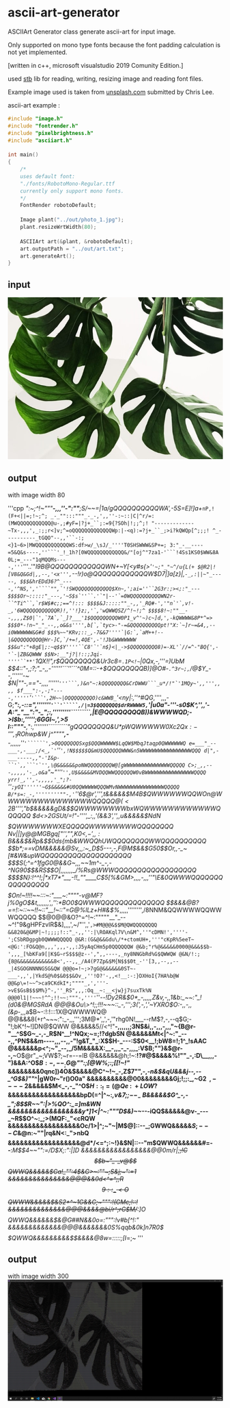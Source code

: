 # ascii-art-generator

ASCIIArt Generator class generate ascii-art for input image.

Only supported on mono type fonts because the font padding calculation is not yet implemented.

[written in c++, microsoft visualstudio 2019 Comunity Edition.]

used [stb](https://github.com/nothings/stb) lib for reading, writing, resizing image and reading font files.

Example image used is taken from [unsplash.com](https://unsplash.com/photos/70l1tDAI6rM) submitted by Chris Lee.

ascii-art example :


```cpp
#include "image.h"
#include "fontrender.h"
#include "pixelbrightness.h"
#include "asciiart.h"

int main()
{
	/*
	uses default font:
	"./fonts/RobotoMono-Regular.ttf
	currently only support mono fonts.
	*/
	FontRender robotoDefault;

	Image plant("../out/photo_1.jpg");
	plant.resizeWrtWidth(80);

	ASCIIArt art(&plant, &robotoDefault);
	art.outputPath = "../out/art.txt";
	art.generateArt();
}
```
## input
<img src="./out/photo_1.jpg" />

## output
with image width 80

'''cpp
_":~;^!~"""__-,,,''-":""__;S/~~=|1a/gQQQQQQQQQQWA',-5S=E]!]a+_`nP,!(F+<||=;!~;^;
_-_"":::"""_-_-,',,''-:~::|C|^r/=:(MWQQQQQQQQQQQ@u-,;#yF=|?j+_``;:=9{?SOh|!;;^;!
"-------------~Tx-,,,',_:;;r<]v;^=oQQQQQQQQQQQQQWp:|-<q):=?j+_``_;>i?kQWQp[^;;;!
^_----------_tGQO"--,,'``-:;<}1~6>|MWQQQQQQQQQQQWS:df>w/_\sJ/_''''T0SHSWWW&SP+=;
3:"_-__----=5&Q&s----,''```'_!_1h?[0WQQQQQQQQQQQQ&/"[oj^"7za1-'```!4Ss1KS0$WW&8A
0L;=_---"1qMQQMs----,'''`'''..'"*l9B@QQQQQQQQQQQQWN+~Y[<y#s{>'````'~;"_"~^/u{L(+
$@R2|![V8&Q&Gd|,,--,'<x''',````--!r)o@QQQQQQQQQQQQW$D7|]a[z}|,```-_,:||~"_-----,
$$$&hrEDd36?^_----,'^NS,','````"",`'!SWQQQQQQQQQQQQ$Xn~,';ai=''``2G3r:;><;:"_---
$$$$Or~:::::"_---,'~S$s`''``.'`"|--'`=0WQQQQQQQQQQWN2r-``^Ti^``,`r$W$#c;;==^!:::
$$$$&J:::::""_-,,'_RQ#-','"n`'`,v!-_,'6WQQQQQQQQQQQR)!,''!}z;,'`,'wQWWQSZ/^!~!;^
$$$$8!~:""__--,,,,Z$0|`',`7A`,`_]?___'1$QQQQQQQQQW0P1_v^'~)c~]d,',-kQWWWW&8P*^=>
$$$0*-!n~"_"_--,,o&&s'''',b[`,`tyc>-"-=&QQQQQQQQQQpt!"X:`~]r~=&4,,--i0WWWWWW&G#d
$$$%~~"KRv;::_,-7&&7''''`|G:`,`aM++!--|&QQQQQQQQQ@Hr-]C,`/+=!,4QE',-'!Jb&WWWWWWW
$$&u":"+8gE|;:~q$$Y''''``C8'`'`n$}<|_->$QQQQQQQQQ8)=-XL'`//=^-"BQ{',-'`-|ZB&QWWW
$$N>:__"j?|!::;Jqi-''''``**'```1QX!!",r$QQQQQQQQ&Ur3c8=`.1P<!~`|0Qx,-_,'''_=)UbM
$$4::"-,;?;"_-,,-''''''```''```^0M=::-+$QQQQQQQQB)]@O#-`.^3r~;,`/@$Y_--,''''''-~
$N|_""_-,=="-,,,,''''''``'''```,)&n"~:kQQQQQQQQ&CrDWWU```_u*/!"`'1MQy~',,''',,,,
$f___":-,-;"----,'''''``'``'```',2H~~|OQQQQQQQQO)c&WWB_``'<ny|:,''^#QG*,'''',,,-
G;____":_,-::=",'''''''`'``'`````,/|=3$QQQQQQQ$drRWWWW5,`'|u0a"-'''-s0$K^,'',,'-
A:"_"__":"-_";:,'''''''''`````````,|E@QQQQQQQQB))&WWWWQD;->I$b:,''''';6GGl~,',>5
I::"""_-___,_":_,''''''''``````````"gQQQQQQQQ&U*pWQWWWWW0Xc2Q$x:-'''',_1R$Ohwp&W
j^""""______,-__-,,,,,,''``'``````',>0QQQQQQQSxg$QQQWWWWW$LqQW$MbqJtaqp0QWWWWWWQ
e=___"_--___-,-___;/<_,`'``''`````',!N$$$$$Q&mU$QQQQQQWWW&n5WWWWWWWWWWWWWWWWWQQQ
d|",-___-----,,"-'I&p-``'`,,```'`'',\@&&&&&&poNWQQQQQQQQW@[gWWWWWWWWWWWWWWWQQQQQ
C>;_,,---,,,,,'-_,o&a`````"~"'''`'',U$&&&&&MVDQQWWQQQQQQW0vBWWWWWWWWWWWWWWWWQQQQ
yrr!_,'',-,,,,,'_";?-`''`;yOI''''''~G$&&&&&#U0QQWWWWWQQQWMvNWWWWWWWWWWWWWWWQQQQQ
B/*s=:_-,''''''''""-,'`''6$@r',''',t&&&&&$M4B$$QWWWWWWQQWOn@WWWWWWWWWWWWWWWQQQQQ
@(<2%(;:"---,'''',_"_''':O$B_'''',"b$&&&&&gD&$$$QWWWWWWWWbx$WQWWWWWWWWWWWWQQQQQQ
$d<>2GSUt/=!"-'''',_:,,'(&&3','',,u&&&&&$NdN$$$$$QWWWWWWWXEQQQQQWWWWWWWWQQQQQQQQ
$Nv||]y@$@MGBgq["'',""_,K$0<,-',,:B$&&&$&Rp&$$0ds{mb&WWQQhUWQQQQQQQQWWQQQQQQQQQQ
$$b*;==vDM&&&&&@Sv,,,:~_D$5---,-,F@M$&&$G50$$Or,,-_~[#&W&upWQQQQQQQQQQQQQQQQQQQQ
$$$S(;^=^1fgG0@&&G~,,,~~1m^-_-,-^NG90$$&RS$$O|,,,,,,,_/%Rs@WWWQQQQQQQQQQQQQQQQQQ
$$$$N}:!^^!;|*xT7*"__,-!!_""____C$5[%&$G%@$M>,,,,-,,,''"\E&0QWWWQQQQQQQQQQQQQQQQ
$$$$$On!~!!!!~~:::~:"___~:""""-v@MF?j%0gO$&t,,,,,,,',,'':*BO0$QWWWQQQQQQQQQQQQQQ
$$&&&@B?==!:~::~~!!~::"__!~::"=G@%lLz+H#&$%_,,,,,'''''''',/8NNM&QQWWWWQQWWWQQQQQ
$$@0@@&O?^=^!~:"""""__"_--~^!"9&gHPFzvlR$&],,,,',~/"'',,'`,>#M@@@&$$M@QWQQQQQQQQ
&&820&@&MP|~!;;;;!::"_-,,'':|\ROAKql7V\n&M^,''"cDMN!',''''-';CSbRDgpgb0QWWWQQQQQ
@&R:(G&@&&Gdu\/*+ctomUH+,'''"cKpR%5eeT~<@G:':FO&Q@n,,,',,,-,,:J5yAqCHm5p0QQQQQQW
@&b;"r%@&&&&&0000@&&&$$b-',,,_[%bKFa9[|K$G~rS$$$@z--',",,----,_ny8NNGbRd%G$QWWQW
@&N/!:;{8@&&&&&&&&&&&&8<',--,,_/A4(P7Zp&$M{N$$$0t_-''[3,,--,,--_|4SGOGNNNNGSG&QW
@@@o=!~;>7gG@&&&&&&0ST~-___-,,',|YkdS@%0$&0$$&Ov_,''!O?'-,,<!__:-:}DXHoI{7HA%b@W
@@&p\=!~~^>ca9CKdkI*;""""_,','''->vE$GsB$$$M%}^-,''_RS",,,:Oq__~:__<jw}j7suxTk%N
@@@0l1|!~~~!^^;!!~~:"""-,''''`''--_!Dy2R&$0*_-,,,,,Z&v,-,,1&b:_~~:"_!(d0&@MGSRdA
@@@&Ou\>^!;;!!!~~~::_-,''';3(',-,','~YXRO$O:-,,-,,(&p_-,,,a$B~-:!:!:::1X@QWWWWQ@
@@&&&8(+r^~~~:":_-,,,''';3M@*',,',-,'"rhg0N!___--rM$?,-,--q$G;-"!;bK^!~!]DN@$QWW
@&&&&&5//<^!"__-,,,,,,;3N$&i,,-,,,-,,,"~{B@r-"__^S$G~_-,-_R$N^__!^NQx;~=;!?dgbSN
@&&&&&Mt<|^~:"_---,,^PN$&&m----,,,--,,-"!g&T_"_:X$$H-_---:S$0<__!;bW8=!;1^_!sAAC
@&&&&&&p<^;~"_--,_/5M&&&&X:__-,,_-_-,,,_:V$B;""}&$@r--,__~O$@r"_~;VW$?;~r\=--=lB
@&&&&&&@h;!~:__!?#@$&&&&%!""_-,:D\__,,,-")&&A:^O$$B:-,--_;G$@*"":;[@W%;:;[[!~!"*
&&&&&&&&0qnc])4O&$&&&&@C^~!~_-,Z$7"",-,-_n&$&qU&&&j--,--_^G$&)""_^|gW0r~"r()O0a"
&&&&&&&&&&@00&&&&&&&&Gj;!;;:_,~G$2~~,----2$&&&&&$M<_-,-_"^O$$H::_!=(@Qe~:~+LOW$?
&&&&&&&&&&&&&&&&&&bpD(=^|^~:_,v&$7;;--_-~B$&&&&&$G^_-,-_";8$$R~~":|>%QO^:_=]m&WN
&&&&&&&&&&&&&&&&&&y*]1<|^~:"""D$&)~~--_-iQQ$&&&&&@v-_---_~R$$O^~:_;>(MQF:_"<cRQW
&&&&&&&&&&&&&&&&&&Oc/1>|^;~"~|M$@]::--_;GWWQ&&&&&$S;---__~C$&@n:~""|rq&N<:_">nbQ
&&&&&&&&&&&&&&&&&&@d*/<=^;:~!}&$N|::--"m$QWWQ&&&&&&#=--__:*M$$4~~"":=/D$X;:":|]D
&&&&&&&&&&&&&&&&&@@0m/r|;~~;!C$$b~"_-_v@$$QWWQ&&&&&$Ga!_"":4$&G>~:""~;*S&j;~":=1
&&&&&&&&&&&&&&&@@@&&0d*<^=^;;R$$9::_-<O$$$QWWW$&&&&&$&S2*^~1G&&C;~""":!(GMc;!::!
&&&&&&&&&&&&&&@@@&&&&@bi/r^;rG$M/~~:]O$$$$$QWWQ$&&&&&&$&@G##N&&0o=:""":!v#b[^!:"
&&&&&&&&&&&&&@@@&&&&&&&0S%qqb&0k]n7R0$$$$$$$QWWQ$&&&&&&&&&$$&&&&@8w=:::::;[I*=;~
'''

## output
with image width 300
<img src="./out/screenshot_2.jpg" />
